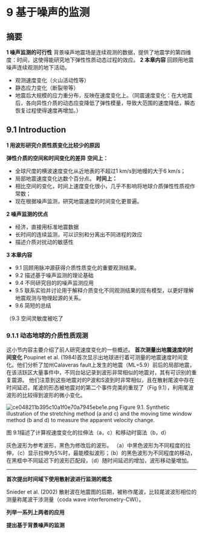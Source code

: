# 9 基于噪声的监测

## 摘要
**1 噪声监测的可行性**
背景噪声地震场是连续观测的数据，提供了地震学的第四维度：时间，这使得能研究地下弹性性质动态过程的效应。
**2 本章内容**
回顾用地震噪声连续观测的地下活动。
 *  观测速度变化（火山活动性等）
 *  静态应力变化（断裂带等）
 *  地震后大规模的应力重分布，反映在速度变化上。（同震速度变化：在大地震后，各向异性介质的动态应变降低了弹性模量，导致大范围的速度降低，瞬态恢复过程使得速度再增加。）
 ## 9.1 Introduction

 **1 用波形研究介质性质变化比较少的原因**

**弹性介质的空间和时间变化的差异**
 **空间上：**
 * 全球尺度的横波速度变化从近地表的不超过1 km/s到地幔的大于6 km/s；
 * 局部地震速度变化达数个百分点。
 **时间上：**
 * 相比空间的变化，时间上速度变化很小，几乎不影响将地球介质弹性性质视作常数；
 * 现在根据噪声监测，研究地震速度的时间变化更普遍。

 **2 噪声监测的优点**
 * 经济，直接用标准地震数据
 * 长时间的连续监测，可以识别和分离出不同进程的效应
 * 描述介质对扰动的敏感性

 **3 本章内容**
*  9.1 回顾用脉冲源获得介质性质变化的重要观测结果。
* 9.2 描述基于噪声监测的理论基础
* 9.4 不同研究目的的噪声监测应用
* 9.5 联系实验并讨论用于解释介质变化不同观测结果的现有模型，以更好理解地震观测与物理起源的关系。
* 9.6 简短的总结

（9.3 空间灵敏度被吃了

### 9.1.1 动态地球的介质性质观测

这小节内容主要介绍了前人研究速度变化的一些概述。
**首次测量出地震速度的时间变化**
Poupinet et al. (1984)首次显示出地球进行着可测量的地震速度时间变化。他们分析了加州Calaveras fault上发生的地震（ML=5.9）前后的局部地震，在该活跃区大量事件中，不同台站记录到波形非常相似的地震对，其有可识别的重复震源。
他们注意到这些地震对的P波和S波到时非常相似，且在散射尾波中存在时间延迟，尾波的形态被地震对的第二个事件完美的重现了（Fig 9.1），利用尾波波形的比较得到波形的微小变化。

![ce048211b395c10a1f0e70a7945ebe1e.png](en-resource://database/708:1)
Figure 9.1. Synthetic illustration of the stretching method (a and c) and the moving time window method (b and d) to measure the apparent velocity change.


图 9.1描述了计算视速度变化的拉伸法（a，c）和移动时窗法（b，d）

灰色波形为参考波形，黑色为修改后的波形。
（a）中黑色波形为不同程度的拉伸，（c）显示拉伸为5%时，最能模拟波形；（b）的黑色波形为不同程度的移动，在黑框中不同延迟下的波形匹配段，（d）随时间延迟的增加，波形移动量增加。

***
**首次提出时间域下使用散射波进行监测的概念**

Snieder et al. (2002)
散射波在地震图的后期，被称作尾波，比较尾波波形相位的测量称尾波干涉测量（coda wave interferometry-CWI）。

**列举一系列上两者的应用**


**提出基于背景噪声的监测**